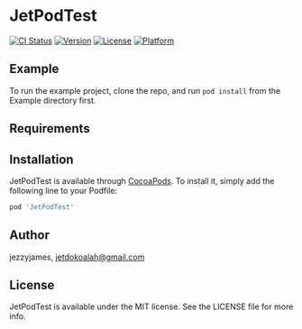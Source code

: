# JetPodTest

[![CI Status](https://img.shields.io/travis/jezzyjames/JetPodTest.svg?style=flat)](https://travis-ci.org/jezzyjames/JetPodTest)
[![Version](https://img.shields.io/cocoapods/v/JetPodTest.svg?style=flat)](https://cocoapods.org/pods/JetPodTest)
[![License](https://img.shields.io/cocoapods/l/JetPodTest.svg?style=flat)](https://cocoapods.org/pods/JetPodTest)
[![Platform](https://img.shields.io/cocoapods/p/JetPodTest.svg?style=flat)](https://cocoapods.org/pods/JetPodTest)

## Example

To run the example project, clone the repo, and run `pod install` from the Example directory first.

## Requirements

## Installation

JetPodTest is available through [CocoaPods](https://cocoapods.org). To install
it, simply add the following line to your Podfile:

```ruby
pod 'JetPodTest'
```

## Author

jezzyjames, jetdokoalah@gmail.com

## License

JetPodTest is available under the MIT license. See the LICENSE file for more info.
